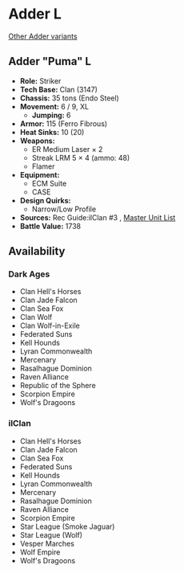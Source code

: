# Adder L 

[Other Adder variants](../adder.md) 

## Adder "Puma" L 

- **Role:** Striker 
- **Tech Base:** Clan (3147) 
- **Chassis:** 35 tons (Endo Steel) 
- **Movement:** 6 / 9, XL 
  - **Jumping:** 6 
- **Armor:** 115 (Ferro Fibrous) 
- **Heat Sinks:** 10 (20) 
- **Weapons:** 
  - ER Medium Laser × 2 
  - Streak LRM 5 × 4 (ammo: 48) 
  - Flamer 
- **Equipment:** 
  - ECM Suite 
  - CASE 
- **Design Quirks:** 
  - Narrow/Low Profile 
- **Sources:** Rec Guide:ilClan #3 , [Master Unit List](http://masterunitlist.info/Unit/Details/7482) 
- **Battle Value:** 1738 

## Availability 

### Dark Ages 

- Clan Hell's Horses 
- Clan Jade Falcon 
- Clan Sea Fox 
- Clan Wolf 
- Clan Wolf-in-Exile 
- Federated Suns 
- Kell Hounds 
- Lyran Commonwealth 
- Mercenary 
- Rasalhague Dominion 
- Raven Alliance 
- Republic of the Sphere 
- Scorpion Empire 
- Wolf's Dragoons 

### ilClan 

- Clan Hell's Horses 
- Clan Jade Falcon 
- Clan Sea Fox 
- Federated Suns 
- Kell Hounds 
- Lyran Commonwealth 
- Mercenary 
- Rasalhague Dominion 
- Raven Alliance 
- Scorpion Empire 
- Star League (Smoke Jaguar) 
- Star League (Wolf) 
- Vesper Marches 
- Wolf Empire 
- Wolf's Dragoons 

